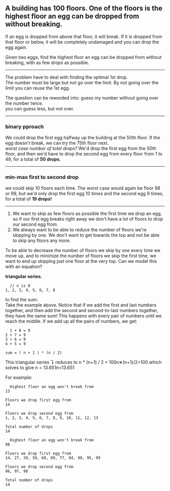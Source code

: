 ## A building has 100 floors. One of the floors is the highest floor an egg can be dropped from without breaking.

If an egg is dropped from above that floor, it will break. If it is dropped from that floor or below, it will be completely undamaged and you can drop the egg again.

Given two eggs, find the highest floor an egg can be dropped from without breaking, with as few drops as possible.

---

The problem have to deal with finding the optimal 1st drop.  
The number must be large but not go over the limit. By not going over the limit you can reuse the 1st egg.

The question can be reworded into: guess my number without going over the number twice.  
you can guess less, but not over.

---

### binary pproach

We could drop the first egg halfway up the building at the 50th floor. If the egg doesn't break, we can try the 75th floor next.  
 _worst case number of total drops?_
We'd drop the first egg from the 50th floor, and then we'd have to drop the second egg from every floor from 1 to 49, for a total of **50 drops.**

---

### min-max first to second drop

we could skip 10 floors each time. The worst case would again be floor 98 or 99, but we'd only drop the first egg 10 times and the second egg 9 times, for a total of **19 drops!**

---

1. We want to skip as few floors as possible the first time we drop an egg, so if our first egg breaks right away we don't have a lot of floors to drop our second egg from.
2. We always want to be able to reduce the number of floors we're skipping by one. We don't want to get towards the top and not be able to skip any floors any more.

To be able to decrease the number of floors we skip by one every time we move up, and to minimize the number of floors we skip the first time, we want to end up skipping just one floor at the very top. Can we model this with an equation?

**triangular series.**

```
  // n is 8
1, 2, 3, 4, 5, 6, 7, 8
```

to find the sum:  
Take the example above. Notice that if we add the first and last numbers together, and then add the second and second-to-last numbers together, they have the same sum! This happens with every pair of numbers until we reach the middle. If we add up all the pairs of numbers, we get:

```
  1 + 8 = 9
2 + 7 = 9
3 + 6 = 9
4 + 5 = 9
```

```
sum = ( n + 1 ) * (n / 2)
```

This triangular series ↴ reduces to n \* (n+1) / 2 = 100n∗(n+1)/2=100 which solves to give n = 13.651n=13.651

For example:

```
  Highest floor an egg won't break from
13

Floors we drop first egg from
14

Floors we drop second egg from
1, 2, 3, 4, 5, 6, 7, 8, 9, 10, 11, 12, 13

Total number of drops
14
```

```
  Highest floor an egg won't break from
98

Floors we drop first egg from
14, 27, 39, 50, 60, 69, 77, 84, 90, 95, 99

Floors we drop second egg from
96, 97, 98

Total number of drops
14
```
